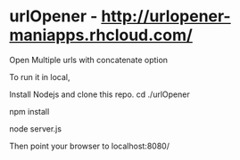 # urlOpener - http://urlopener-maniapps.rhcloud.com/
Open Multiple urls with concatenate option

To run it in local,

Install Nodejs and clone this repo.
cd ./urlOpener

npm install

node server.js

Then point your browser to localhost:8080/

